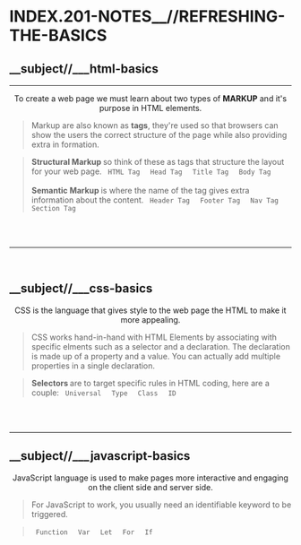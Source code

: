 # INDEX.201-NOTES__//REFRESHING-THE-BASICS

## __subject//___html-basics
 
<hr>

<center> To create a web page we must learn about two types of <b> MARKUP</b> and it's purpose in HTML elements. </center>

> Markup are also known as <b>tags</b>, they're used so that browsers can show the users the correct structure of the page while also providing extra in formation. 

<blockquote>
<b> Structural Markup </b> so think of these as tags that structure the layout for your web page.
<code> HTML Tag </code> 
<code> Head Tag </code>
<code> Title Tag </code>
<code> Body Tag </code>
<br><br>
<b> Semantic Markup </b> is where the name of the tag gives extra information about the content. 
<code> Header Tag </code>
<code> Footer Tag </code>
<code> Nav Tag </code>
<code> Section Tag </code>
</blockquote>
<br><br>
<hr>
<br>

## __subject//___css-basics

<center> CSS is the language that gives style to the web page the HTML to make it more appealing. </center> 

> CSS works hand-in-hand with HTML Elements by associating with specific elments such as a selector and a declaration. The declaration is made up of a property and a value. You can actually add multiple properties in a single declaration.

<blockquote>
<b> Selectors </b> are to target specific rules in HTML coding, here are a couple:
<code> Universal </code>
<code> Type </code>
<code> Class </code>
<code> ID </code>
</blockquote>
<br><br>
<hr>

## __subject//___javascript-basics

<center> JavaScript language is used to make pages more interactive and engaging on the client side and server side. </center>

> For JavaScript to work, you usually need an identifiable keyword to be triggered.

<blockquote>
<code> Function </code>
<code> Var </code>
<code> Let </code>
<code> For </code>
<code> If </code>
</blockquote>
<br><br>